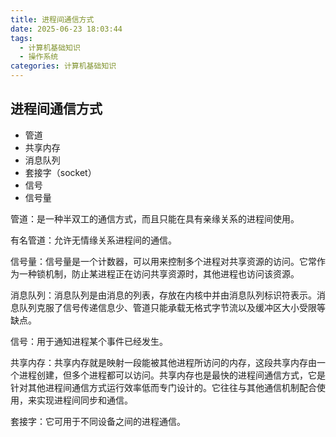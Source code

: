 ```yaml
---
title: 进程间通信方式
date: 2025-06-23 18:03:44
tags:
  - 计算机基础知识
  - 操作系统
categories: 计算机基础知识
---
```


## 进程间通信方式

- 管道
- 共享内存
- 消息队列
- 套接字（socket）
- 信号
- 信号量

管道：是一种半双工的通信方式，而且只能在具有亲缘关系的进程间使用。

有名管道：允许无情缘关系进程间的通信。

信号量：信号量是一个计数器，可以用来控制多个进程对共享资源的访问。它常作为一种锁机制，防止某进程正在访问共享资源时，其他进程也访问该资源。

消息队列：消息队列是由消息的列表，存放在内核中并由消息队列标识符表示。消息队列克服了信号传递信息少、管道只能承载无格式字节流以及缓冲区大小受限等缺点。

信号：用于通知进程某个事件已经发生。

共享内存：共享内存就是映射一段能被其他进程所访问的内存，这段共享内存由一个进程创建，但多个进程都可以访问。共享内存也是最快的进程间通信方式，它是针对其他进程间通信方式运行效率低而专门设计的。它往往与其他通信机制配合使用，来实现进程间同步和通信。

套接字：它可用于不同设备之间的进程通信。
